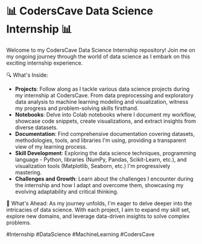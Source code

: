 # 📊 CodersCave Data Science Internship 📊

Welcome to my CodersCave Data Science Internship repository! Join me on my ongoing journey through the world of data science as I embark on this exciting internship experience.

🔍 What's Inside:
- **Projects**: Follow along as I tackle various data science projects during my internship at CodersCave. From data preprocessing and exploratory data analysis to machine learning modeling and visualization, witness my progress and problem-solving skills firsthand.
- **Notebooks**: Delve into Colab notebooks where I document my workflow, showcase code snippets, create visualizations, and extract insights from diverse datasets.
- **Documentation**: Find comprehensive documentation covering datasets, methodologies, tools, and libraries I'm using, providing a transparent view of my learning process.
- **Skill Development**: Exploring the data science techniques, programming language - Python, libraries (NumPy, Pandas, Scikit-Learn, etc.), and visualization tools (Matplotlib, Seaborn, etc.) I'm progressively mastering.
- **Challenges and Growth**: Learn about the challenges I encounter during the internship and how I adapt and overcome them, showcasing my evolving adaptability and critical thinking.



🚀 What's Ahead:
As my journey unfolds, I'm eager to delve deeper into the intricacies of data science. With each project, I aim to expand my skill set, explore new domains, and leverage data-driven insights to solve complex problems.


#Internship #DataScience #MachineLearning #CodersCave

